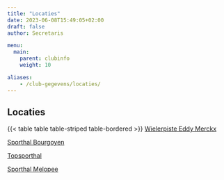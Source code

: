 ```yaml
---
title: "Locaties"
date: 2023-06-08T15:49:05+02:00
draft: false
author: Secretaris

menu:
  main:
    parent: clubinfo
    weight: 10

aliases:
    - /club-gegevens/locaties/   
---
```


## Locaties 
{{< table table table-striped table-bordered >}}
[Wielerpiste Eddy Merckx](https://www.vlaanderen.be/organisaties/administratieve-diensten-van-de-vlaamse-overheid/beleidsdomein-cultuur-jeugd-sport-en-media/sport-vlaanderen/afdeling-sportinfrastructuur/sport-vlaanderen-gent/vlaams-wielercentrum-eddy-merckx) 

[Sporthal Bourgoyen](https://stad.gent/sport2/waar-kan-ik-sporten/sporthal-bourgoyen) 

[Topsporthal](https://stad.gent/sport2/waar-kan-ik-sporten/topsporthal) 

[Sporthal Melopee](https://stad.gent/sport2/waar-kan-ik-sporten/buurtsporthal-melopee) 

